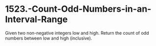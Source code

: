 # 1523.-Count-Odd-Numbers-in-an-Interval-Range
Given two non-negative integers low and high. Return the count of odd numbers between low and high (inclusive).

